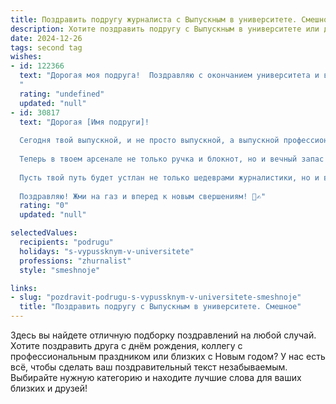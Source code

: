```yaml
---
title: Поздравить подругу журналиста с Выпускным в университете. Смешное
description: Хотите поздравить подругу с Выпускным в университете или другим праздником? Наш ИИ создаст незабываемое поздравление, а вы обязательно выделитесь среди других.  
date: 2024-12-26
tags: second tag
wishes:
- id: 122366
  text: "Дорогая моя подруга!  Поздравляю с окончанием университета и выходом в свет, то есть, в редакцию!  Надеюсь, твой диплом уже засветился в лучших изданиях, а не затерялся в стопке других \"шедевров\" журналистики.  Пусть твоя карьера будет ярче, чем самые скандальные заголовки, а зарплата  — выше, чем рейтинги самых популярных блогеров!  Теперь ты –  официально опасна для общественности (в хорошем смысле, конечно!).  Удачи,  пусть твой перо пишет только правду (ну, или хотя бы очень убедительную выдумку)!
  "
  rating: "undefined"
  updated: "null"
- id: 30817
  text: "Дорогая [Имя подруги]!
  
  Сегодня твой выпускной, и не просто выпускной, а выпускной профессионального журналиста! Поздравляю тебя с тем, что ты теперь официально можешь задавать неудобные вопросы не только друзьям, но и всем, кто не успел убежать!
  
  Теперь в твоем арсенале не только ручка и блокнот, но и вечный запас шуток про погоду и личную жизнь. Желаю тебе писать такие статьи, чтобы даже самые скучные события звучали как захватывающие детективы!
  
  Пусть твой путь будет устлан не только шедеврами журналистики, но и веселыми приключениями, смешными ситуациями и, конечно же, тоннами вдохновения! Не забывай: чем больше архивов, тем больше шуток о старых новостях!
  
  Поздравляю! Жми на газ и вперед к новым свершениям! 🥳✍️"
  rating: "0"
  updated: "null"

selectedValues:
  recipients: "podrugu"
  holidays: "s-vypussknym-v-universitete"
  professions: "zhurnalist"
  style: "smeshnoje"

links:
- slug: "pozdravit-podrugu-s-vypussknym-v-universitete-smeshnoje"
  title: "Поздравить подругу с Выпускным в университете. Смешное"
---
```


Здесь вы найдете отличную подборку поздравлений на любой случай. 
Хотите поздравить друга с днём рождения, коллегу с профессиональным праздником или близких с Новым годом? У нас есть всё, чтобы сделать ваш поздравительный текст незабываемым. Выбирайте нужную категорию и находите лучшие слова для ваших близких и друзей!
